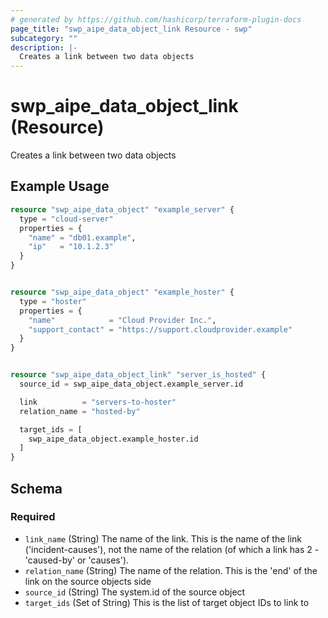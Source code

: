 ```yaml
---
# generated by https://github.com/hashicorp/terraform-plugin-docs
page_title: "swp_aipe_data_object_link Resource - swp"
subcategory: ""
description: |-
  Creates a link between two data objects
---
```


# swp_aipe_data_object_link (Resource)

Creates a link between two data objects

## Example Usage

```terraform
resource "swp_aipe_data_object" "example_server" {
  type = "cloud-server"
  properties = {
    "name" = "db01.example",
    "ip"   = "10.1.2.3"
  }
}


resource "swp_aipe_data_object" "example_hoster" {
  type = "hoster"
  properties = {
    "name"            = "Cloud Provider Inc.",
    "support_contact" = "https://support.cloudprovider.example"
  }
}


resource "swp_aipe_data_object_link" "server_is_hosted" {
  source_id = swp_aipe_data_object.example_server.id

  link          = "servers-to-hoster"
  relation_name = "hosted-by"

  target_ids = [
    swp_aipe_data_object.example_hoster.id
  ]
}
```

<!-- schema generated by tfplugindocs -->
## Schema

### Required

- `link_name` (String) The name of the link. This is the name of the link ('incident-causes'), not the name of the relation (of which a link has 2 - 'caused-by' or 'causes').
- `relation_name` (String) The name of the relation. This is the 'end' of the link on the source objects side
- `source_id` (String) The system.id of the source object
- `target_ids` (Set of String) This is the list of target object IDs to link to

